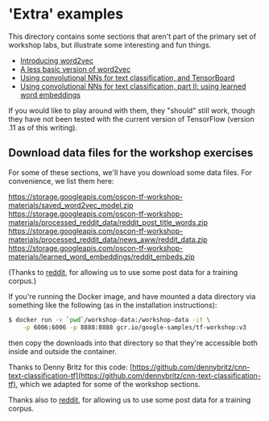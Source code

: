 
# 'Extra' examples

This directory contains some sections that aren't part of the primary set of workshop labs, but illustrate some interesting and fun things.

- [Introducing word2vec](intro_word2vec/README.md)
- [A less basic version of word2vec](workshop_sections/word2vec_optimized/README.md)
- [Using convolutional NNs for text classification, and TensorBoard](workshop_sections/cnn_text_classification/README.md#using-convolutional-nns-for-text-classification-and-tensorboard)
- [Using convolutional NNs for text classification, part II: using learned word embeddings](workshop_sections/cnn_text_classification/README.md#using-convolutional-nns-for-text-classification-part-ii-using-learned-word-embeddings)

If you would like to play around with them, they "should" still work, though they have not been tested with the current version of TensorFlow (version .11 as of this writing).

## Download data files for the workshop exercises

For some of these sections, we'll have you download some data files. For convenience, we list them here:

https://storage.googleapis.com/oscon-tf-workshop-materials/saved_word2vec_model.zip
https://storage.googleapis.com/oscon-tf-workshop-materials/processed_reddit_data/reddit_post_title_words.zip
https://storage.googleapis.com/oscon-tf-workshop-materials/processed_reddit_data/news_aww/reddit_data.zip
https://storage.googleapis.com/oscon-tf-workshop-materials/learned_word_embeddings/reddit_embeds.zip

(Thanks to [reddit](https://www.reddit.com/), for allowing us to use some post data for a training corpus.)

If you're running the Docker image, and have mounted a data directory via something like the following (as in the installation instructions):

```sh
$ docker run -v `pwd`/workshop-data:/workshop-data -it \
    -p 6006:6006 -p 8888:8888 gcr.io/google-samples/tf-workshop:v3
```

then copy the downloads into that directory so that they're accessible both inside and outside the container.

Thanks to Denny Britz for this code: [https://github.com/dennybritz/cnn-text-classification-tf](https://github.com/dennybritz/cnn-text-classification-tf), which we adapted for some of the workshop sections.

Thanks also to [reddit](https://www.reddit.com/), for allowing us to use some post data for a training corpus.
